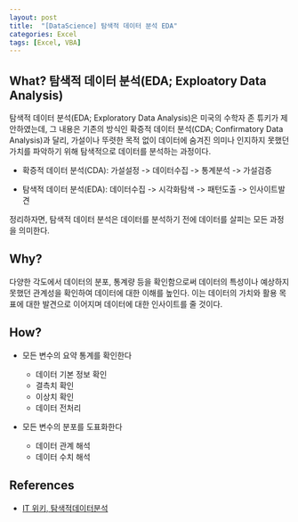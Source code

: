```yaml
--- 
layout: post
title:  "[DataScience] 탐색적 데이터 분석 EDA"
categories: Excel
tags: [Excel, VBA]
---
```


## What? 탐색적 데이터 분석(EDA; Exploatory Data Analysis)

탐색적 데이터 분석(EDA; Exploratory Data Analysis)은 미국의 수학자 존 튜키가 제안하였는데, 그 내용은 기존의 방식인 확증적 데이터 분석(CDA; Confirmatory Data Analysis)과 달리, 가설이나 뚜렷한 목적 없이 데이터에 숨겨진 의미나 인지하지 못했던 가치를 파악하기 위해 탐색적으로 데이터를 분석하는 과정이다.

- 확증적 데이터 분석(CDA): 가설설정 -> 데이터수집 -> 통계분석 -> 가설검증

- 탐색적 데이터 분석(EDA): 데이터수집 -> 시각화탐색 -> 패턴도출 -> 인사이트발견

정리하자면, 탐색적 데이터 분석은 데이터를 분석하기 전에 데이터를 살피는 모든 과정을 의미한다.

## Why?

다양한 각도에서 데이터의 분포, 통계량 등을 확인함으로써 데이터의 특성이나 예상하지 못했던 관계성을 확인하여 데이터에 대한 이해를 높인다. 이는 데이터의 가치와 활용 목표에 대한 발견으로 이어지며 데이터에 대한 인사이트를 줄 것이다.


## How?

- 모든 변수의 요약 통계를 확인한다
    - 데이터 기본 정보 확인
    - 결측치 확인
    - 이상치 확인
    - 데이터 전처리

- 모든 변수의 분포를 도표화한다
    - 데이터 관계 해석
    - 데이터 수치 해석

## References

- [IT 위키, 탐색적데이터분석](https://itwiki.kr/w/%ED%83%90%EC%83%89%EC%A0%81_%EB%8D%B0%EC%9D%B4%ED%84%B0_%EB%B6%84%EC%84%9D)